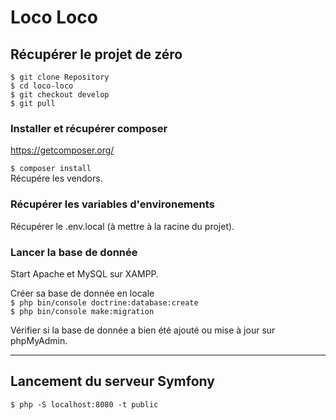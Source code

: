 # Loco Loco

## Récupérer le projet de zéro

`$ git clone Repository`  
`$ cd loco-loco`  
`$ git checkout develop`  
`$ git pull`


### Installer et récupérer composer

https://getcomposer.org/  

`$ composer install`  
Récupére les vendors.

### Récupérer les variables d'environements

Récupérer le .env.local (à mettre à la racine du projet).

### Lancer la base de donnée

Start Apache et MySQL sur XAMPP.

Créer sa base de donnée en locale  
`$ php bin/console doctrine:database:create`  
`$ php bin/console make:migration`

Vérifier si la base de donnée a bien été ajouté ou mise à jour sur phpMyAdmin.

---

## Lancement du serveur Symfony  

`$ php -S localhost:8080 -t public`
